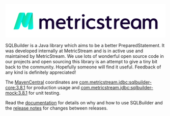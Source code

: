 [![MetricStream](docs/MetricStream_Logo.png)][MetricStream]

SQLBuilder is a Java library which aims to be a better PreparedStatement. It was developed internally at MetricStream
and is in active use and maintained by MetricStream. We use lots of wonderful open source code in our projects and open
sourcing this library is an attempt to give a tiny bit back to the community. Hopefully someone will find it useful.
Feedback of any kind is definitely appreciated!

The [MavenCentral] coordinates are
[com.metricstream.jdbc:sqlbuilder-core:3.8.1] for production usage and
[com.metricstream.jdbc:sqlbuilder-mock:3.8.1] for unit testing.

Read the [documentation] for details on why and how to use SQLBuilder and the [release notes] for changes between releases.

[MetricStream]: https://www.metricstream.com/
[MavenCentral]: https://mvnrepository.com/
[documentation]: docs/Rationale.md
[release notes]: docs/ReleaseNotes.md
[com.metricstream.jdbc:sqlbuilder-core:3.8.1]: https://search.maven.org/artifact/com.metricstream.jdbc/sqlbuilder-core/3.8.1/jar
[com.metricstream.jdbc:sqlbuilder-mock:3.8.1]: https://search.maven.org/artifact/com.metricstream.jdbc/sqlbuilder-mock/3.8.1/jar
